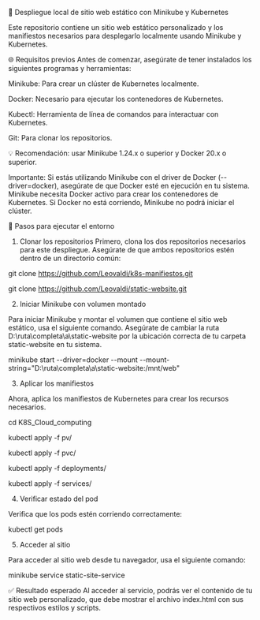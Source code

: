 🚀 Despliegue local de sitio web estático con Minikube y Kubernetes

Este repositorio contiene un sitio web estático personalizado y los manifiestos necesarios para desplegarlo localmente usando Minikube y Kubernetes.

🌐 Requisitos previos
Antes de comenzar, asegúrate de tener instalados los siguientes programas y herramientas:

Minikube: Para crear un clúster de Kubernetes localmente.

Docker: Necesario para ejecutar los contenedores de Kubernetes.

Kubectl: Herramienta de línea de comandos para interactuar con Kubernetes.

Git: Para clonar los repositorios.

💡 Recomendación: usar Minikube 1.24.x o superior y Docker 20.x o superior.

Importante: Si estás utilizando Minikube con el driver de Docker (--driver=docker), asegúrate de que Docker esté en ejecución en tu sistema. Minikube necesita Docker activo para crear los contenedores de Kubernetes. Si Docker no está corriendo, Minikube no podrá iniciar el clúster.

🚀 Pasos para ejecutar el entorno
1. Clonar los repositorios
Primero, clona los dos repositorios necesarios para este despliegue. Asegúrate de que ambos repositorios estén dentro de un directorio común:

git clone https://github.com/Leovaldi/k8s-manifiestos.git

git clone https://github.com/Leovaldi/static-website.git

2. Iniciar Minikube con volumen montado
   
Para iniciar Minikube y montar el volumen que contiene el sitio web estático, usa el siguiente comando. Asegúrate de cambiar la ruta D:\ruta\completa\a\static-website por la ubicación correcta de tu carpeta static-website en tu sistema.

minikube start --driver=docker --mount --mount-string="D:\ruta\completa\a\static-website:/mnt/web"

3. Aplicar los manifiestos
   
Ahora, aplica los manifiestos de Kubernetes para crear los recursos necesarios.

cd K8S_Cloud_computing

kubectl apply -f pv/

kubectl apply -f pvc/

kubectl apply -f deployments/

kubectl apply -f services/

4. Verificar estado del pod
   
Verifica que los pods estén corriendo correctamente:

kubectl get pods

5. Acceder al sitio
   
Para acceder al sitio web desde tu navegador, usa el siguiente comando:

minikube service static-site-service

✅ Resultado esperado
Al acceder al servicio, podrás ver el contenido de tu sitio web personalizado, que debe mostrar el archivo index.html con sus respectivos estilos y scripts.
